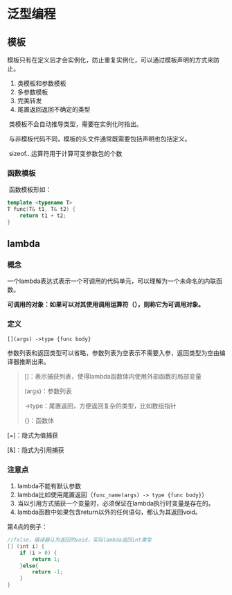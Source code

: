 # 泛型编程

## 模板

模板只有在定义后才会实例化，防止重复实例化，可以通过模板声明的方式来防止。

1. 类模板和参数模板
2. 多参数模板
3. 完美转发
4. 尾置返回返回不确定的类型



​	类模板不会自动推导类型，需要在实例化时指出。

​	与非模板代码不同，模板的头文件通常既需要包括声明也包括定义。

​	sizeof...运算符用于计算可变参数包的个数



### 函数模板

​	函数模板形如：

```cpp
template <typename T>
T func(T& t1, T& t2) {
	return t1 + t2;
}
```



## lambda

### 概念

一个lambda表达式表示一个可调用的代码单元，可以理解为一个未命名的内联函数。

**可调用的对象：如果可以对其使用调用运算符（），则称它为可调用对象。**



### 定义

`[](args) ->type {func body}`

参数列表和返回类型可以省略，参数列表为空表示不需要入参，返回类型为空由编译器推断出来。

> []：表示捕获列表，使得lambda函数体内使用外部函数的局部变量
>
> (args)：参数列表
>
> ->type：尾置返回，方便返回复杂的类型，比如数组指针
>
> {}：函数体

[=]：隐式为值捕获

[&]：隐式为引用捕获



### 注意点

1. lambda不能有默认参数
2. lambda比如使用尾置返回（`func_name(args) -> type {func body}`）
3. 当以引用方式捕获一个变量时，必须保证在lambda执行时变量是存在的。
4. lambda函数中如果包含return以外的任何语句，都认为其返回void。



第4点的例子：

```C++
//false，编译器认为返回的void，实际lambda返回int类型
[] (int i) {
	if (i > 0) {
		return 1;
	}else{
		return -1;
	}
}
```



